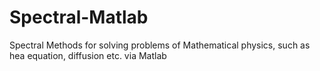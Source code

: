 # Spectral-Matlab
Spectral Methods for solving problems of Mathematical physics, such as hea equation, diffusion etc. via Matlab
